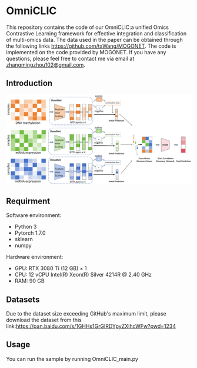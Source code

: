 # OmniCLIC
This repository contains the code of our OmniCLIC:a unified Omics Contrastive Learning framework for effective integration and classification of multi-omics data. The data used in the paper can be obtained through the following links https://github.com/txWang/MOGONET. The code is implemented on the code provided by MOGONET. If you have any questions, please feel free to contact me via email at zhangmingzhou102@gmail.com.
## Introduction
![Introcution of OmniCLIC](framework.jpg)
## Requirment  
Software environment:
- Python 3  
- Pytorch 1.7.0  
- sklearn  
- numpy
  
Hardware environment:
- GPU: RTX 3080 Ti (12 GB) × 1
- CPU: 12 vCPU Intel(R) Xeon(R) Silver 4214R @ 2.40 GHz
- RAM: 90 GB
  
## Datasets
Due to the dataset size exceeding GitHub's maximum limit, please download the dataset from this link:https://pan.baidu.com/s/1GHHs1GrGIRDYpyZXIhcWFw?pwd=1234
## Usage
You can run the sample by running OmniCLIC_main.py
